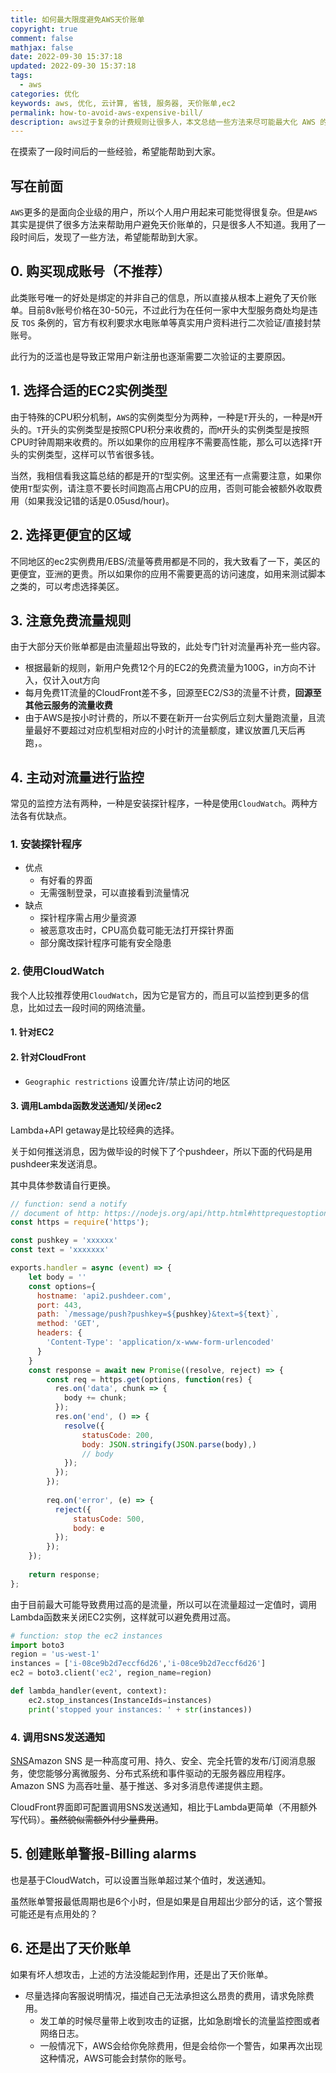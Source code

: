 ```yaml
---
title: 如何最大限度避免AWS天价账单
copyright: true
comment: false
mathjax: false
date: 2022-09-30 15:37:18
updated: 2022-09-30 15:37:18
tags:
  - aws
categories: 优化
keywords: aws, 优化, 云计算, 省钱, 服务器, 天价账单,ec2
permalink: how-to-avoid-aws-expensive-bill/
description: aws过于复杂的计费规则让很多人，本文总结一些方法来尽可能最大化 AWS 的节省。
---
```

在摸索了一段时间后的一些经验，希望能帮助到大家。

<!-- more -->
## 写在前面

`AWS`更多的是面向企业级的用户，所以个人用户用起来可能觉得很复杂。但是`AWS`其实是提供了很多方法来帮助用户避免天价账单的，只是很多人不知道。我用了一段时间后，发现了一些方法，希望能帮助到大家。

## 0. 购买现成账号（不推荐）

此类账号唯一的好处是绑定的并非自己的信息，所以直接从根本上避免了天价账单。目前8v账号价格在30-50元，不过此行为在任何一家中大型服务商处均是违反 `TOS` 条例的，官方有权利要求水电账单等真实用户资料进行二次验证/直接封禁账号。

此行为的泛滥也是导致正常用户新注册也逐渐需要二次验证的主要原因。

## 1. 选择合适的EC2实例类型

由于特殊的CPU积分机制，`AWS`的实例类型分为两种，一种是`T`开头的，一种是`M`开头的。`T`开头的实例类型是按照CPU积分来收费的，而`M`开头的实例类型是按照CPU时钟周期来收费的。所以如果你的应用程序不需要高性能，那么可以选择`T`开头的实例类型，这样可以节省很多钱。

当然，我相信看我这篇总结的都是开的`T`型实例。这里还有一点需要注意，如果你使用`T`型实例，请注意不要长时间跑高占用CPU的应用，否则可能会被额外收取费用（如果我没记错的话是0.05usd/hour)。

## 2. 选择更便宜的区域

不同地区的ec2实例费用/EBS/流量等费用都是不同的，我大致看了一下，美区的更便宜，亚洲的更贵。所以如果你的应用不需要更高的访问速度，如用来测试脚本之类的，可以考虑选择美区。

## 3. 注意免费流量规则

由于大部分天价账单都是由流量超出导致的，此处专门针对流量再补充一些内容。

- 根据最新的规则，新用户免费12个月的EC2的免费流量为100G，in方向不计入，仅计入out方向
- 每月免费1T流量的CloudFront差不多，回源至EC2/S3的流量不计费，**回源至其他云服务的流量收费**
- 由于AWS是按小时计费的，所以不要在新开一台实例后立刻大量跑流量，且流量最好不要超过对应机型相对应的小时计的流量额度，建议放置几天后再跑，。

## 4. 主动对流量进行监控

常见的监控方法有两种，一种是安装探针程序，一种是使用`CloudWatch`。两种方法各有优缺点。

### 1. 安装探针程序

- 优点
  - 有好看的界面
  - 无需强制登录，可以直接看到流量情况
- 缺点
  - 探针程序需占用少量资源
  - 被恶意攻击时，CPU高负载可能无法打开探针界面
  - 部分魔改探针程序可能有安全隐患

### 2. 使用CloudWatch

我个人比较推荐使用`CloudWatch`，因为它是官方的，而且可以监控到更多的信息，比如过去一段时间的网络流量。

#### 1. 针对EC2

#### 2. 针对CloudFront

- `Geographic restrictions` 设置允许/禁止访问的地区

#### 3. 调用Lambda函数发送通知/关闭ec2

Lambda+API getaway是比较经典的选择。

关于如何推送消息，因为做毕设的时候下了个pushdeer，所以下面的代码是用pushdeer来发送消息。

其中具体参数请自行更换。

```js
// function: send a notify
// document of http: https://nodejs.org/api/http.html#httprequestoptions-callback
const https = require('https');

const pushkey = 'xxxxxx'
const text = 'xxxxxxx'

exports.handler = async (event) => {
    let body = ''
    const options={
      hostname: 'api2.pushdeer.com',
      port: 443,
      path: `/message/push?pushkey=${pushkey}&text=${text}`,
      method: 'GET',
      headers: {
        'Content-Type': 'application/x-www-form-urlencoded'
      }
    }
    const response = await new Promise((resolve, reject) => {
        const req = https.get(options, function(res) {
          res.on('data', chunk => {
            body += chunk;
          });
          res.on('end', () => {
            resolve({
                statusCode: 200,
                body: JSON.stringify(JSON.parse(body),)
                // body
            });
          });
        });
        
        req.on('error', (e) => {
          reject({
              statusCode: 500,
              body: e
          });
        });
    });
    
    return response;
};
```

由于目前最大可能导致费用过高的是流量，所以可以在流量超过一定值时，调用Lambda函数来关闭EC2实例，这样就可以避免费用过高。

```python
# function: stop the ec2 instances
import boto3
region = 'us-west-1'
instances = ['i-08ce9b2d7eccf6d26','i-08ce9b2d7eccf6d26']
ec2 = boto3.client('ec2', region_name=region)

def lambda_handler(event, context):
    ec2.stop_instances(InstanceIds=instances)
    print('stopped your instances: ' + str(instances))
```

### 4. 调用SNS发送通知

[SNS](https://aws.amazon.com/sns/)Amazon SNS 是一种高度可用、持久、安全、完全托管的发布/订阅消息服务，使您能够分离微服务、分布式系统和事件驱动的无服务器应用程序。 Amazon SNS 为高吞吐量、基于推送、多对多消息传递提供主题。

CloudFront界面即可配置调用SNS发送通知，相比于Lambda更简单（不用额外写代码）。~~虽然貌似需额外付少量费用~~。

## 5. 创建账单警报-Billing alarms

也是基于CloudWatch，可以设置当账单超过某个值时，发送通知。

虽然账单警报最低周期也是6个小时，但是如果是自用超出少部分的话，这个警报可能还是有点用处的？

## 6. 还是出了天价账单

如果有坏人想攻击，上述的方法没能起到作用，还是出了天价账单。

- 尽量选择向客服说明情况，描述自己无法承担这么昂贵的费用，请求免除费用。
  - 发工单的时候尽量带上收到攻击的证据，比如急剧增长的流量监控图或者网络日志。
  - 一般情况下，AWS会给你免除费用，但是会给你一个警告，如果再次出现这种情况，AWS可能会封禁你的账号。
  
